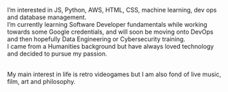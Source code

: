 I’m interested in JS, Python, AWS, HTML, CSS, machine learning, dev ops and database management. </br>
I’m currently learning Software Developer fundamentals while working towards some Google credentials, and will soon be moving onto DevOps and then hopefully Data Engineering or Cybersecurity training.</br>
I came from a Humanities background but have always loved technology and decided to pursue my passion.</br></br>

My main interest in life is retro videogames but I am also fond of live music, film, art and philosophy.



